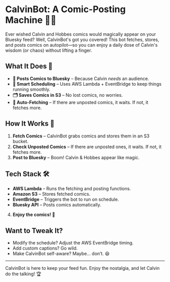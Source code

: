 # **CalvinBot: A Comic-Posting Machine 🤖✨**

Ever wished Calvin and Hobbes comics would magically appear on your Bluesky feed? Well, CalvinBot's got you covered! This bot fetches, stores, and posts comics on autopilot—so you can enjoy a daily dose of Calvin's wisdom (or chaos) without lifting a finger.

## **What It Does 🚀**
- **📢 Posts Comics to Bluesky** – Because Calvin *needs* an audience.  
- **🎯 Smart Scheduling** – Uses AWS Lambda + EventBridge to keep things running smoothly.  
- **🗂️ Saves Comics in S3** – No lost comics, no worries.  
- **🤖 Auto-Fetching** – If there are unposted comics, it waits. If not, it fetches more.  

## **How It Works 🔄**
1. **Fetch Comics** – CalvinBot grabs comics and stores them in an S3 bucket.
2. **Check Unposted Comics** – If there are unposted ones, it waits. If not, it fetches more.
3. **Post to Bluesky** – Boom! Calvin & Hobbes appear like magic.

## **Tech Stack 🛠️**
- **AWS Lambda** – Runs the fetching and posting functions.
- **Amazon S3** – Stores fetched comics.
- **EventBridge** – Triggers the bot to run on schedule.
- **Bluesky API** – Posts comics automatically.

4. **Enjoy the comics! 🎉**

## **Want to Tweak It?**
- Modify the schedule? Adjust the AWS EventBridge timing.
- Add custom captions? Go wild.
- Make CalvinBot self-aware? Maybe... don’t. 😆

---

CalvinBot is here to keep your feed fun. Enjoy the nostalgia, and let Calvin do the talking! 🏆

